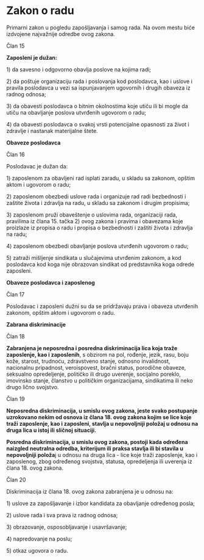 # Zakon o radu

Primarni zakon u pogledu zapošljavanja i samog rada. Na ovom mestu biće izdvojene najvažnije odredbe ovog zakona. 

Član 15

**Zaposleni je dužan:**

1\) da savesno i odgovorno obavlja poslove na kojima radi;

2\) da poštuje organizaciju rada i poslovanja kod poslodavca, kao i uslove i pravila poslodavca u vezi sa ispunjavanjem ugovornih i drugih obaveza iz radnog odnosa;

3\) da obavesti poslodavca o bitnim okolnostima koje utiču ili bi mogle da utiču na obavljanje poslova utvrđenih ugovorom o radu;

4\) da obavesti poslodavca o svakoj vrsti potencijalne opasnosti za život i zdravlje i nastanak materijalne štete.

 **Obaveze poslodavca**

Član 16

Poslodavac je dužan da:

1\) zaposlenom za obavljeni rad isplati zaradu, u skladu sa zakonom, opštim aktom i ugovorom o radu;

2\) zaposlenom obezbedi uslove rada i organizuje rad radi bezbednosti i zaštite života i zdravlja na radu, u skladu sa zakonom i drugim propisima;

3\) zaposlenom pruži obaveštenje o uslovima rada, organizaciji rada, pravilima iz člana 15. tačka 2\) ovog zakona i pravima i obavezama koje proizlaze iz propisa o radu i propisa o bezbednosti i zaštiti života i zdravlja na radu;

4\) zaposlenom obezbedi obavljanje poslova utvrđenih ugovorom o radu;

5\) zatraži mišljenje sindikata u slučajevima utvrđenim zakonom, a kod poslodavca kod koga nije obrazovan sindikat od predstavnika koga odrede zaposleni.

**Obaveze poslodavca i zaposlenog**

Član 17

Poslodavac i zaposleni dužni su da se pridržavaju prava i obaveza utvrđenih zakonom, opštim aktom i ugovorom o radu.

**Zabrana diskriminacije**

Član 18

**Zabranjena je neposredna i posredna diskriminacija lica koja traže zaposlenje, kao i zaposlenih**, s obzirom na pol, rođenje, jezik, rasu, boju kože, starost, trudnoću, zdravstveno stanje, odnosno invalidnost, nacionalnu pripadnost, veroispovest, bračni status, porodične obaveze, seksualno opredeljenje, političko ili drugo uverenje, socijalno poreklo, imovinsko stanje, članstvo u političkim organizacijama, sindikatima ili neko drugo lično svojstvo.

Član 19

**Neposredna diskriminacija, u smislu ovog zakona, jeste svako postupanje uzrokovano nekim od osnova iz člana 18. ovog zakona kojim se lice koje traži zaposlenje, kao i zaposleni, stavlja u nepovoljniji položaj u odnosu na druga lica u istoj ili sličnoj situaciji.**

**Posredna diskriminacija, u smislu ovog zakona, postoji kada određena naizgled neutralna odredba, kriterijum ili praksa stavlja ili bi stavila u nepovoljniji položa**j u odnosu na druga lica - lice koje traži zaposlenje, kao i zaposlenog, zbog određenog svojstva, statusa, opredeljenja ili uverenja iz člana 18. ovog zakona. 

Član 20

Diskriminacija iz člana 18. ovog zakona zabranjena je u odnosu na:

1\) uslove za zapošljavanje i izbor kandidata za obavljanje određenog posla;

2\) uslove rada i sva prava iz radnog odnosa;

3\) obrazovanje, osposobljavanje i usavršavanje;

4\) napredovanje na poslu;

5\) otkaz ugovora o radu.





